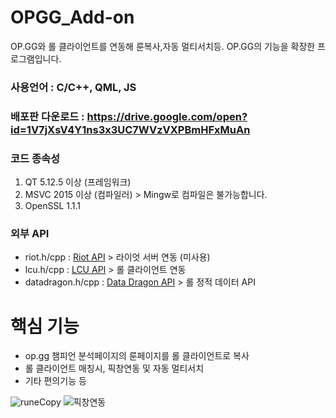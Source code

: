 # OPGG_Add-on
OP.GG와 롤 클라이언트를 연동해 룬복사,자동 멀티서치등. OP.GG의 기능을 확장한 프로그램입니다.

### 사용언어 : C/C++, QML, JS 


### 배포판 다운로드 : https://drive.google.com/open?id=1V7jXsV4Y1ns3x3UC7WVzVXPBmHFxMuAn


### 코드 종속성
1. QT 5.12.5 이상 (프레임워크)
2. MSVC 2015 이상 (컴파일러) > Mingw로 컴파일은 불가능합니다.
3. OpenSSL 1.1.1


### 외부 API
- riot.h/cpp : [Riot API](https://developer.riotgames.com/apis) > 라이엇 서버 연동 (미사용)
- lcu.h/cpp : [LCU API](https://riot-api-libraries.readthedocs.io/en/latest/lcu.html) > 롤 클라이언트 연동
- datadragon.h/cpp : [Data Dragon API](https://developer.riotgames.com/docs/lol#data-dragon) > 롤 정적 데이터 API


# 핵심 기능
- op.gg 챔피언 분석페이지의 룬페이지를 롤 클라이언트로 복사
- 롤 클라이언트 매칭시, 픽창연동 및 자동 멀티서치
- 기타 편의기능 등


![runeCopy](https://user-images.githubusercontent.com/45027993/82983614-62cf1d80-a02b-11ea-94b4-d085744aab8c.png)
![픽창연동](https://user-images.githubusercontent.com/45027993/82985093-5ef0ca80-a02e-11ea-9deb-cf40d0f421a2.PNG)
